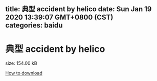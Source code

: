 
title: 典型 accident by helico
date: Sun Jan 19 2020 13:39:07 GMT+0800 (CST)    
categories: baidu
---

# 典型 accident by helico
size: 154.00 kB
 
 

[How to download](https://bpcam.bemobtrk.com/go/2ceec3aa-1ca2-46d6-b9ff-aaa5c184517c?jno=2336)